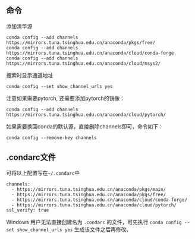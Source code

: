## 命令

添加清华源

```
conda config --add channels https://mirrors.tuna.tsinghua.edu.cn/anaconda/pkgs/free/
conda config --add channels https://mirrors.tuna.tsinghua.edu.cn/anaconda/cloud/conda-forge 
conda config --add channels https://mirrors.tuna.tsinghua.edu.cn/anaconda/cloud/msys2/
```

搜索时显示通道地址

```
conda config --set show_channel_urls yes
```

注意如果需要pytorch, 还需要添加pytorch的镜像：

```text
conda config --add channels https://mirrors.tuna.tsinghua.edu.cn/anaconda/cloud/pytorch/
```

如果需要换回conda的默认源，直接删除channels即可，命令如下：

```text
conda config --remove-key channels
```

## .condarc文件

可将以上配置写在`~/.condarc`中

```text
channels:
  - https://mirrors.tuna.tsinghua.edu.cn/anaconda/pkgs/main/
  - https://mirrors.tuna.tsinghua.edu.cn/anaconda/pkgs/free/
  - https://mirrors.tuna.tsinghua.edu.cn/anaconda/cloud/conda-forge/
  - https://mirrors.tuna.tsinghua.edu.cn/anaconda/cloud/pytorch/
ssl_verify: true
```

Windows 用户无法直接创建名为 `.condarc` 的文件，可先执行 `conda config --set show_channel_urls yes` 生成该文件之后再修改。